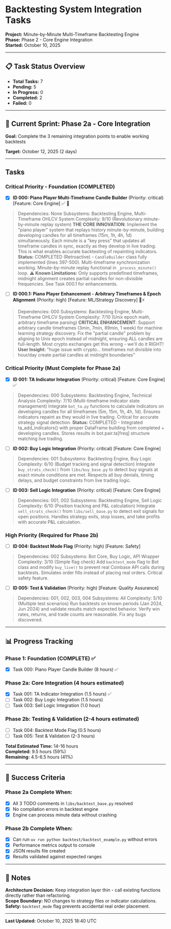 # Backtesting System Integration Tasks

**Project:** Minute-by-Minute Multi-Timeframe Backtesting Engine  
**Phase:** Phase 2 - Core Engine Integration  
**Started:** October 10, 2025

---

## 📋 Task Status Overview

- **Total Tasks:** 7
- **Pending:** 5
- **In Progress:** 0
- **Completed:** 2
- **Failed:** 0

---

## 🎯 Current Sprint: Phase 2a - Core Integration

**Goal:** Complete the 3 remaining integration points to enable working backtests

**Target:** October 12, 2025 (2 days)

---

## Tasks

### Critical Priority - Foundation (COMPLETED)

- [x] **ID 000: Piano Player Multi-Timeframe Candle Builder** (Priority: critical) [Feature: Core Engine] ✅ 🎹
> Dependencies: None
> Subsystems: Backtesting Engine, Multi-Timeframe OHLCV System
> Complexity: 9/10 (Revolutionary minute-by-minute replay system)
> **THE CORE INNOVATION**: Implement the "piano player" system that replays history minute-by-minute, building developing candles for all timeframes (15m, 1h, 4h, 1d) simultaneously. Each minute is a "key press" that updates all timeframe candles in sync, exactly as they develop in live trading. This is what enables accurate backtesting of repainting indicators.
> **Status:** COMPLETED (Retroactive) - `CandleBuilder` class fully implemented (lines 397-500). Multi-timeframe synchronization working. Minute-by-minute replay functional in `_process_minute()` loop.
> **⚠️ Known Limitations:** Only supports predefined timeframes, midnight alignment creates partial candles for non-divisible frequencies. See Task 000.1 for enhancements.

- [ ] **ID 000.1: Piano Player Enhancement - Arbitrary Timeframes & Epoch Alignment** (Priority: high) [Feature: ML/Strategy Discovery] 🎹⚡
> Dependencies: 000
> Subsystems: Backtesting Engine, Multi-Timeframe OHLCV System
> Complexity: 7/10 (Unix epoch math, arbitrary timeframe parsing)
> **CRITICAL ENHANCEMENT**: Support arbitrary candle timeframes (3min, 7min, 89min, 1 week) for machine learning strategy discovery. Fix the "partial candle" problem by aligning to Unix epoch instead of midnight, ensuring ALL candles are full-length. Most crypto exchanges get this wrong - we'll do it RIGHT!
> **User Insight:** "huge issue with crypto... timeframes not divisible into hour/day create partial candles at midnight boundaries"

### Critical Priority (Must Complete for Phase 2a)

- [x] **ID 001: TA Indicator Integration** (Priority: critical) [Feature: Core Engine] ✅
> Dependencies: 000
> Subsystems: Backtesting Engine, Technical Analysis
> Complexity: 7/10 (Multi-timeframe indicator state management)
> Integrate `bot_ta.py` functions to calculate indicators on developing candles for all timeframes (5m, 15m, 1h, 4h, 1d). Ensures indicators repaint as they would in live trading. Critical for accurate strategy signal detection.
> **Status:** COMPLETED - Integrated ta_add_indicators() with proper DataFrame building from completed + developing candles. Stores results in bot.pair.ta[freq] structure matching live trading.

- [ ] **ID 002: Buy Logic Integration** (Priority: critical) [Feature: Core Engine]
> Dependencies: 001
> Subsystems: Backtesting Engine, Buy Logic
> Complexity: 6/10 (Budget tracking and signal detection)
> Integrate `buy_strats_check()` from `libs/buy_base.py` to detect buy signals at exact minute conditions are met. Respects all buy denials, timing delays, and budget constraints from live trading logic.

- [ ] **ID 003: Sell Logic Integration** (Priority: critical) [Feature: Core Engine]
> Dependencies: 001, 002
> Subsystems: Backtesting Engine, Sell Logic
> Complexity: 6/10 (Position tracking and P&L calculation)
> Integrate `sell_strats_check()` from `libs/sell_base.py` to detect exit signals for open positions. Handles strategy exits, stop losses, and take profits with accurate P&L calculation.

### High Priority (Required for Phase 2b)

- [ ] **ID 004: Backtest Mode Flag** (Priority: high) [Feature: Safety]
> Dependencies: 002
> Subsystems: Bot Core, Buy Logic, API Wrapper
> Complexity: 3/10 (Simple flag check)
> Add `backtest_mode` flag to Bot class and modify `buy_live()` to prevent real Coinbase API calls during backtests. Simulates order fills instead of placing real orders. Critical safety feature.

- [ ] **ID 005: Test & Validation** (Priority: high) [Feature: Quality Assurance]
> Dependencies: 001, 002, 003, 004
> Subsystems: All
> Complexity: 5/10 (Multiple test scenarios)
> Run backtests on known periods (Jan 2024, Jun 2024) and validate results match expected behavior. Verify win rates, returns, and trade counts are reasonable. Fix any bugs discovered.

---

## 📊 Progress Tracking

### Phase 1: Foundation (COMPLETE) ✅
- [x] Task 000: Piano Player Candle Builder (8 hours) ✅

### Phase 2a: Core Integration (4 hours estimated)
- [x] Task 001: TA Indicator Integration (1.5 hours) ✅
- [ ] Task 002: Buy Logic Integration (1.5 hours)
- [ ] Task 003: Sell Logic Integration (1.0 hour)

### Phase 2b: Testing & Validation (2-4 hours estimated)
- [ ] Task 004: Backtest Mode Flag (0.5 hours)
- [ ] Task 005: Test & Validation (2-3 hours)

**Total Estimated Time:** 14-16 hours  
**Completed:** 9.5 hours (59%)  
**Remaining:** 4.5-6.5 hours (41%)

---

## 🎯 Success Criteria

### Phase 2a Complete When:
- [x] All 3 TODO comments in `libs/backtest_base.py` resolved
- [x] No compilation errors in backtest engine
- [x] Engine can process minute data without crashing

### Phase 2b Complete When:
- [x] Can run `uv run python backtest/backtest_example.py` without errors
- [x] Performance metrics output to console
- [x] JSON results file created
- [x] Results validated against expected ranges

---

## 📝 Notes

**Architecture Decision:** Keep integration layer thin - call existing functions directly rather than refactoring.  
**Scope Boundary:** NO changes to strategy files or indicator calculations.  
**Safety:** `backtest_mode` flag prevents accidental real order placement.

---

**Last Updated:** October 10, 2025 18:40 UTC

